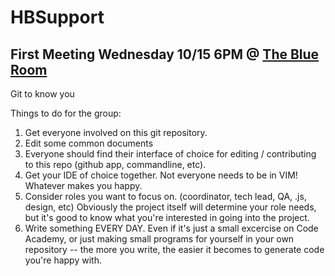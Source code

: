 HBSupport
=========

<h2>First Meeting Wednesday 10/15 6PM @ <a href="https://www.google.com/maps/place/8145+SE+82nd+Ave,+Portland,+OR+97266/@45.463528,-122.5793946,15z/data=!4m2!3m1!1s0x54959fe526122559:0x9fa82d6cbfc14409" target="_blank">The Blue Room</a></h2>

Git to know you

Things to do for the group:

<ol>

<li>Get everyone involved on this git repository.</li>

<li>Edit some common documents</li>

<li>Everyone should find their interface of choice for editing / contributing to this repo (github app, commandline, etc).</li>

<li>Get your IDE of choice together.  Not everyone needs to be in VIM!  Whatever makes you happy.</li>

<li>Consider roles you want to focus on. (coordinator, tech lead, QA, .js, design, etc)  Obviously the project itself will determine your role needs, but it's good to know what you're interested in going into the project.</li>

<li>Write something EVERY DAY.  Even if it's just a small excercise on Code Academy, or just making small programs for yourself in your own repository -- the more you write, the easier it becomes to generate code you're happy with.</li>

</ol>
